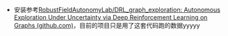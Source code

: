 # 
- 安装参考[RobustFieldAutonomyLab/DRL_graph_exploration: Autonomous Exploration Under Uncertainty via Deep Reinforcement Learning on Graphs (github.com)](https://github.com/RobustFieldAutonomyLab/DRL_graph_exploration)，目前的项目只是用了这套代码跑的数据yyyyy
